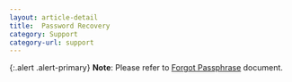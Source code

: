 ```yaml
---
layout: article-detail
title:  Password Recovery
category: Support
category-url: support
---
```


{:.alert .alert-primary}
**Note**: Please refer to [Forgot Passphrase](/insomnia/forgot-passphrase) document.
